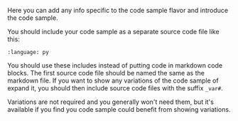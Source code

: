 Here you can add any info specific to the code sample flavor and introduce the code sample.

You should include your code sample as a separate source code file like this:
``` {literalinclude} py_omni_usd.py
:language: py
```

You should use these includes instead of putting code in markdown code blocks. The first source code file should be named the same as the markdown file. If you want to show any variations of the code sample of expand it, you should then include source code files with the suffix `_var#`.

Variations are not required and you generally won't need them, but it's available if you find you code sample could benefit from showing variations.
